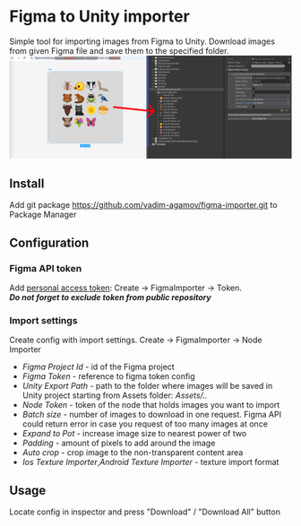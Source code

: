 # Figma to Unity importer
Simple tool for importing images from Figma to Unity. Download images from given Figma file and save them to the specified folder.
![figma-importer](figma_importer.png)
## Install
Add git package https://github.com/vadim-agamov/figma-importer.git to Package Manager
## Configuration
### Figma API token
Add [personal access token](https://help.figma.com/hc/en-us/articles/8085703771159-Manage-personal-access-tokens): Create -> FigmaImporter -> Token.  
___Do not forget to exclude token from public repository___
### Import settings
Create config with import settings.  Create -> FigmaImporter -> Node Importer
- *Figma Project Id* - id of the Figma project
- *Figma Token* - reference to figma token config
- *Unity Export Path* - path to the folder where images will be saved in Unity project starting from Assets folder: _Assets/.._
- *Node Token* - token of the node that holds images you want to import
- *Batch size* - number of images to download in one request. Figma API could return error in case you request of too many images at once
- *Expand to Pot* - increase image size to nearest power of two
- *Padding* - amount of pixels to add around the image
- *Auto crop* - crop image to the non-transparent content area
- *Ios Texture Importer*,*Android Texture Importer* - texture import format
## Usage
Locate config in inspector and press "Download" / "Download All" button
